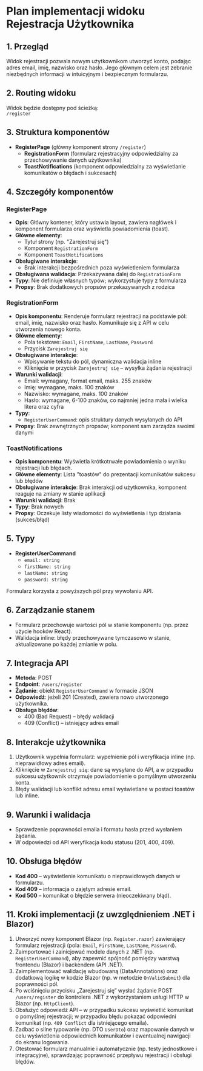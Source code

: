 # Plan implementacji widoku Rejestracja Użytkownika

## 1. Przegląd
Widok rejestracji pozwala nowym użytkownikom utworzyć konto, podając adres email, imię, nazwisko oraz hasło. Jego głównym celem jest zebranie niezbędnych informacji w intuicyjnym i bezpiecznym formularzu.

## 2. Routing widoku
Widok będzie dostępny pod ścieżką:  
`/register`

## 3. Struktura komponentów
- **RegisterPage** (główny komponent strony `/register`)
  - **RegistrationForm** (formularz rejestracyjny odpowiedzialny za przechowywanie danych użytkownika)
  - **ToastNotifications** (komponent odpowiedzialny za wyświetlanie komunikatów o błędach i sukcesach)

## 4. Szczegóły komponentów

### RegisterPage
- **Opis**: Główny kontener, który ustawia layout, zawiera nagłówek i komponent formularza oraz wyświetla powiadomienia (toast).
- **Główne elementy**:
  - Tytuł strony (np. "Zarejestruj się")
  - Komponent `RegistrationForm`
  - Komponent `ToastNotifications`
- **Obsługiwane interakcje**:
  - Brak interakcji bezpośrednich poza wyświetleniem formularza
- **Obsługiwana walidacja**: Przekazywana dalej do `RegistrationForm`
- **Typy**: Nie definiuje własnych typów; wykorzystuje typy z formularza
- **Propsy**: Brak dodatkowych propsów przekazywanych z rodzica

### RegistrationForm
- **Opis komponentu**: Renderuje formularz rejestracji na podstawie pól: email, imię, nazwisko oraz hasło. Komunikuje się z API w celu utworzenia nowego konta.
- **Główne elementy**:
  - Pola tekstowe: `Email`, `FirstName`, `LastName`, `Password`
  - Przycisk `Zarejestruj się`
- **Obsługiwane interakcje**:
  - Wpisywanie tekstu do pól, dynamiczna walidacja inline
  - Kliknięcie w przycisk `Zarejestruj się` – wysyłka żądania rejestracji
- **Warunki walidacji**:
  - Email: wymagany, format email, maks. 255 znaków
  - Imię: wymagane, maks. 100 znaków
  - Nazwisko: wymagane, maks. 100 znaków
  - Hasło: wymagane, 6-100 znaków, co najmniej jedna mała i wielka litera oraz cyfra
- **Typy**:
  - `RegisterUserCommand`: opis struktury danych wysyłanych do API
- **Propsy**: Brak zewnętrznych propsów; komponent sam zarządza swoimi danymi

### ToastNotifications
- **Opis komponentu**: Wyświetla krótkotrwałe powiadomienia o wyniku rejestracji lub błędach.
- **Główne elementy**: Lista "toastów" do prezentacji komunikatów sukcesu lub błędów
- **Obsługiwane interakcje**: Brak interakcji od użytkownika, komponent reaguje na zmiany w stanie aplikacji
- **Warunki walidacji**: Brak
- **Typy**: Brak nowych
- **Propsy**: Oczekuje listy wiadomości do wyświetlenia i typ działania (sukces/błąd)

## 5. Typy
- **RegisterUserCommand**  
  - `email: string`  
  - `firstName: string`  
  - `lastName: string`  
  - `password: string`  

Formularz korzysta z powyższych pól przy wywołaniu API.

## 6. Zarządzanie stanem
- Formularz przechowuje wartości pól w stanie komponentu (np. przez użycie hooków React).  
- Walidacja inline: błędy przechowywane tymczasowo w stanie, aktualizowane po każdej zmianie w polu.

## 7. Integracja API
- **Metoda**: POST  
- **Endpoint**: `/users/register`  
- **Żądanie**: obiekt `RegisterUserCommand` w formacie JSON  
- **Odpowiedź**: jeżeli 201 (Created), zawiera nowo utworzonego użytkownika.  
- **Obsługa błędów**:  
  - 400 (Bad Request) – błędy walidacji  
  - 409 (Conflict) – istniejący adres email

## 8. Interakcje użytkownika
1. Użytkownik wypełnia formularz: wypełnienie pól i weryfikacja inline (np. nieprawidłowy adres email).  
2. Kliknięcie w `Zarejestruj się`: dane są wysyłane do API, a w przypadku sukcesu użytkownik otrzymuje powiadomienie o pomyślnym utworzeniu konta.  
3. Błędy walidacji lub konflikt adresu email wyświetlane w postaci toastów lub inline.

## 9. Warunki i walidacja
- Sprawdzenie poprawności emaila i formatu hasła przed wysłaniem żądania.  
- W odpowiedzi od API weryfikacja kodu statusu (201, 400, 409).

## 10. Obsługa błędów
- **Kod 400** – wyświetlenie komunikatu o nieprawidłowych danych w formularzu.  
- **Kod 409** – informacja o zajętym adresie email.  
- **Kod 500** – komunikat o błędzie serwera (nieoczekiwany błąd).

## 11. Kroki implementacji (z uwzględnieniem .NET i Blazor)
1. Utworzyć nowy komponent Blazor (np. `Register.razor`) zawierający formularz rejestracji (pola: `Email`, `FirstName`, `LastName`, `Password`). 
2. Zaimportować i zainicjować modele danych z .NET (np. `RegisterUserCommand`), aby zapewnić spójność pomiędzy warstwą frontendu (Blazor) i backendem (API .NET). 
3. Zaimplementować walidację wbudowaną (DataAnnotations) oraz dodatkową logikę w kodzie Blazor (np. w metodzie `OnValidSubmit`) dla poprawności pól. 
4. Po wciśnięciu przycisku „Zarejestruj się” wysłać żądanie POST `/users/register` do kontrolera .NET z wykorzystaniem usługi HTTP w Blazor (np. `HttpClient`).  
5. Obsłużyć odpowiedź API – w przypadku sukcesu wyświetlić komunikat o pomyślnej rejestracji; w przypadku błędu pokazać odpowiedni komunikat (np. `409 Conflict` dla istniejącego emaila). 
6. Zadbać o silne typowanie (np. DTO `UserDto`) oraz mapowanie danych w celu wyświetlenia odpowiednich komunikatów i ewentualnej nawigacji do ekranu logowania. 
7. Otestować formularz manualnie i automatycznie (np. testy jednostkowe i integracyjne), sprawdzając poprawność przepływu rejestracji i obsługi błędów.